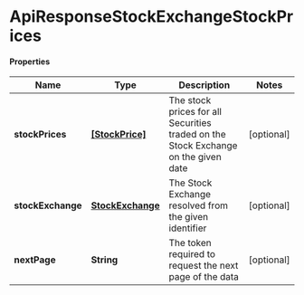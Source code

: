 # ApiResponseStockExchangeStockPrices

#### Properties
Name | Type | Description | Notes
------------ | ------------- | ------------- | -------------
**stockPrices** | [**[StockPrice]**](StockPrice.md) | The stock prices for all Securities traded on the Stock Exchange on the given date | [optional] 
**stockExchange** | [**StockExchange**](StockExchange.md) | The Stock Exchange resolved from the given identifier | [optional] 
**nextPage** | **String** | The token required to request the next page of the data | [optional] 



